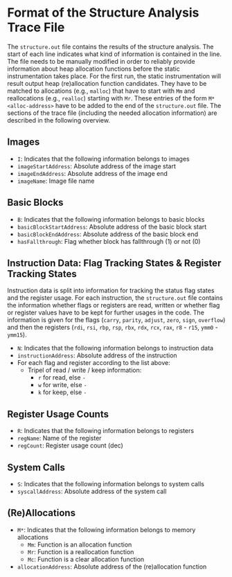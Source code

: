 # Format of the Structure Analysis Trace File
The `structure.out` file contains the results of the structure analysis. The start of each line indicates what kind of information is contained in the line. The file needs to be manually modified in order to reliably provide information about heap allocation functions before the static instrumentation takes place. 
For the first run, the static instrumentation will result output heap (re)allocation function candidates. They have to be matched to allocations (e.g., `malloc`) that have to start with `Mm` and reallocations (e.g., `realloc`) starting with `Mr`.
These entries of the form `M* <alloc-address>` have to be added to the end of the `structure.out` file.
The sections of the trace file (including the needed allocation information) are described in the following overview.

## Images
- `I`: Indicates that the following information belongs to images
- `imageStartAddress`: Absolute address of the image start 
- `imageEndAddress`: Absolute address of the image end 
- `imageName`: Image file name

## Basic Blocks
- `B`: Indicates that the following information belongs to basic blocks
- `basicBlockStartAddress`: Absolute address of the basic block start 
- `basicBlockEndAddress`: Absolute address of the basic block end 
- `hasFallthrough`: Flag whether block has fallthrough (1) or not (0)

## Instruction Data: Flag Tracking States & Register Tracking States
Instruction data is split into information for tracking the status flag states and the register usage. For each instruction, the `structure.out` file contains the information whether flags or registers are read, written or whether flag or register values have to be kept for further usages in the code. The information is given for the flags (`carry`, `parity`, `adjust`, `zero`, `sign`, `overflow`) and then the registers (`rdi`, `rsi`, `rbp`, `rsp`, `rbx`, `rdx`, `rcx`, `rax`, `r8` - `r15`, `ymm0` - `ymm15`).

- `N`: Indicates that the following information belongs to instruction data
- `instructionAddress`: Absolute address of the instruction 
- For each flag and register according to the list above:
  - Tripel of read / write / keep information:
    - `r` for read, else `-`
    - `w` for write, else `-`
    - `k` for keep, else `-`

## Register Usage Counts
- `R`: Indicates that the following information belongs to registers
- `regName`: Name of the register
- `regCount`: Register usage count (dec)
  
## System Calls
- `S`: Indicates that the following information belongs to system calls
- `syscallAddress`: Absolute address of the system call 

## (Re)Allocations
- `M*`: Indicates that the following information belongs to memory allocations
  - `Mm`: Function is an allocation function
  - `Mr`: Function is a reallocation function
  - `Mc`: Function is a clear allocation function
- `allocationAddress`: Absolute address of the (re)allocation function 
